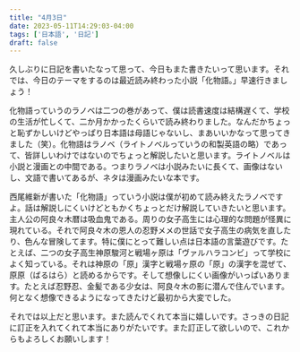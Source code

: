 ```yaml
---
title: "4月3日"
date: 2023-05-11T14:29:03-04:00
tags: ['日本語', '日記']
draft: false
---
```


久しぶりに日記を書いたなって思って、今日もまた書きたいって思います。それでは、今日のテーマをするのは最近読み終わった小説「化物語。」早速行きましょう！

化物語っていうのラノベは二つの巻があって、僕は読書速度は結構遅くて、学校の生活が忙しくて、二か月かかったくらいで読み終わりました。なんだかちょっと恥ずかしいけどやっぱり日本語は母語じゃないし、まあいいかなって思ってきました（笑）。化物語はラノベ（ライトノベルっていうの和製英語の略）であって、皆詳しいわけではないのでちょっと解説したいと思います。ライトノベルは小説と漫画との中間である。つまりラノベは小説みたいに長くて、画像はないし、文語で書いてあるが、ネタは漫画みたいな本です。

西尾維新が書いた「化物語」っていう小説は僕が初めて読み終えたラノベですよ。話は解説しにくいけどともかくちょっとだけ解説していきたいと思います。主人公の阿良々木暦は吸血鬼である。周りの女子高生には心理的な問題が怪異に現れている。それで阿良々木の恩人の忍野メメの世話で女子高生の病気を直したり、色んな冒険してます。特に僕にとって難しい点は日本語の言葉遊びです。たとえば、二つの女子高生神原駿河と戦場ヶ原は「ヴァルハラコンビ」って学校によく知っている。それは神原の「原」漢字と戦場ヶ原の「原」の漢字を混ぜて、原原（ばるはら）と読めるからです。そして想像しにくい画像がいっぱいあります。たとえば忍野忍、金髪である少女は、阿良々木の影に潜んで住んでいます。何となく想像できるようになってきたけど最初から大変でした。

それでは以上だと思います。また読んでくれて本当に嬉しいです。さっきの日記に訂正を入れてくれて本当にありがたいです。また訂正して欲しいので、これからもよろしくお願いします！

